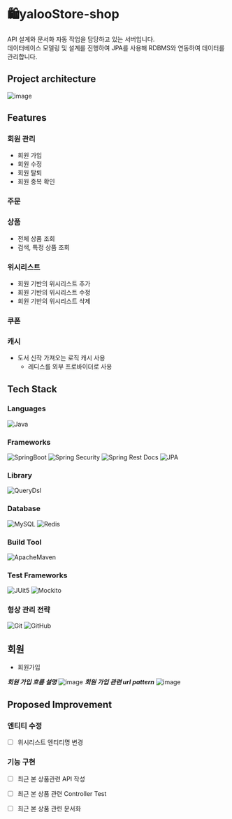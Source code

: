 # 🛍️yalooStore-shop
API 설계와 문서화 자동 작업을 담당하고 있는 서버입니다.<br>
데이터베이스 모델링 및 설계를 진행하여 JPA를 사용해 RDBMS와 연동하여 데이터를 관리합니다.

## Project architecture
![image](https://github.com/yalooStore/yalooStore-front/assets/81970382/4065dbdb-791d-44b3-a088-921afe50ebdd)
 
## Features
### 회원 관리
- 회원 가입
- 회원 수정
- 회원 탈퇴
- 회원 중복 확인

### 주문

### 상품
- 전체 상품 조회
- 검색, 특정 상품 조회
  
### 위시리스트
- 회원 기반의 위시리스트 추가
- 회원 기반의 위시리스트 수정
- 회원 기반의 위시리스트 삭제

### 쿠폰

### 캐시
- 도서 신작 가져오는 로직 캐시 사용
  - 레디스를 외부 프로바이더로 사용


## Tech Stack
### Languages
![Java](https://img.shields.io/badge/Java-007396?style=flat&logo=OpenJDK)

### Frameworks
![SpringBoot](https://img.shields.io/badge/Spring%20Boot-6DB33F?style=flat&logo=SpringBoot&logoColor=white)
![Spring Security](https://img.shields.io/static/v1?style=flat&message=Spring+Security&color=6DB33F&logo=Spring+Security&logoColor=FFFFFF&label=)
![Spring Rest Docs](https://img.shields.io/badge/Spring%20Rest%20Docs-6DB33F?style=flat&logoColor=white)
![JPA](https://img.shields.io/badge/JPA-6DB33F?style=flat&logoColor=white)


### Library
![QueryDsl](https://img.shields.io/badge/Query%20DSL-0099E5?style=flat&logoColor=white)


### Database
![MySQL](https://img.shields.io/badge/MySQL-4479A1?style=flat&logo=Redis&logoColor=white)
![Redis](https://img.shields.io/badge/Redis-DC382D?style=flat&logo=Redis&logoColor=white)

### Build Tool
![ApacheMaven](https://img.shields.io/badge/Maven-C71A36?style=flat&logo=ApacheMaven&logoColor=white)

### Test Frameworks
![JUit5](https://img.shields.io/static/v1?style=flat&message=JUnit5&color=25A162&logo=JUnit5&logoColor=FFFFFF&label=)
![Mockito](https://img.shields.io/static/v1?style=flat&message=Mockito&color=13C100&logoColor=FFFFFF&label=)

### 형상 관리 전략
![Git](https://img.shields.io/badge/Git-F05032?style=flat&logo=Git&logoColor=white)
![GitHub](https://img.shields.io/badge/GitHub-181717?style=flat&logo=GitHub&logoColor=white)


## 회원
- 회원가입


***회원 가입 흐름 설명***
![image](https://github.com/yalooStore/yalooStore-shop/assets/81970382/edeb8697-b505-4dc4-bda8-11ee246d4289)
***회원 가입 관련 url pattern***
![image](https://github.com/yalooStore/yalooStore-shop/assets/81970382/c96378f0-8cd2-4faa-87b9-2d655526f295)



## Proposed Improvement
### 엔티티 수정
- [ ] 위시리스트 엔티티명 변경
### 기능 구현
- [ ] 최근 본 상품관련 API 작성
- [ ] 최근 본 상품 관련 Controller Test
- [ ] 최근 본 상품 관련 문서화

